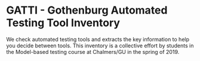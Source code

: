 # GATTI - Gothenburg Automated Testing Tool Inventory

We check automated testing tools and extracts the key information to help you decide between tools. This inventory is a collective effort by students in the Model-based testing course at Chalmers/GU in the spring of 2019.
